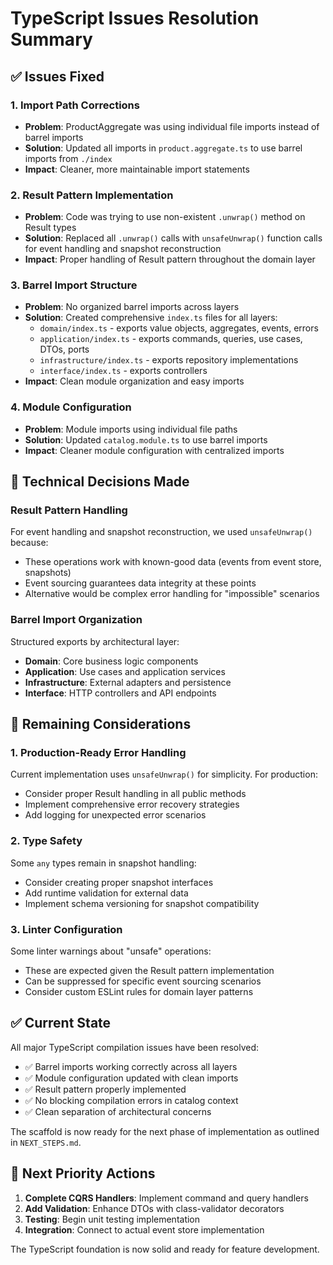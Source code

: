 # TypeScript Issues Resolution Summary

## ✅ Issues Fixed

### 1. **Import Path Corrections**

- **Problem**: ProductAggregate was using individual file imports instead of barrel imports
- **Solution**: Updated all imports in `product.aggregate.ts` to use barrel imports from `./index`
- **Impact**: Cleaner, more maintainable import statements

### 2. **Result Pattern Implementation**

- **Problem**: Code was trying to use non-existent `.unwrap()` method on Result types
- **Solution**: Replaced all `.unwrap()` calls with `unsafeUnwrap()` function calls for event handling and snapshot reconstruction
- **Impact**: Proper handling of Result pattern throughout the domain layer

### 3. **Barrel Import Structure**

- **Problem**: No organized barrel imports across layers
- **Solution**: Created comprehensive `index.ts` files for all layers:
  - `domain/index.ts` - exports value objects, aggregates, events, errors
  - `application/index.ts` - exports commands, queries, use cases, DTOs, ports
  - `infrastructure/index.ts` - exports repository implementations
  - `interface/index.ts` - exports controllers
- **Impact**: Clean module organization and easy imports

### 4. **Module Configuration**

- **Problem**: Module imports using individual file paths
- **Solution**: Updated `catalog.module.ts` to use barrel imports
- **Impact**: Cleaner module configuration with centralized imports

## 🔧 Technical Decisions Made

### Result Pattern Handling

For event handling and snapshot reconstruction, we used `unsafeUnwrap()` because:

- These operations work with known-good data (events from event store, snapshots)
- Event sourcing guarantees data integrity at these points
- Alternative would be complex error handling for "impossible" scenarios

### Barrel Import Organization

Structured exports by architectural layer:

- **Domain**: Core business logic components
- **Application**: Use cases and application services
- **Infrastructure**: External adapters and persistence
- **Interface**: HTTP controllers and API endpoints

## 🚧 Remaining Considerations

### 1. **Production-Ready Error Handling**

Current implementation uses `unsafeUnwrap()` for simplicity. For production:

- Consider proper Result handling in all public methods
- Implement comprehensive error recovery strategies
- Add logging for unexpected error scenarios

### 2. **Type Safety**

Some `any` types remain in snapshot handling:

- Consider creating proper snapshot interfaces
- Add runtime validation for external data
- Implement schema versioning for snapshot compatibility

### 3. **Linter Configuration**

Some linter warnings about "unsafe" operations:

- These are expected given the Result pattern implementation
- Can be suppressed for specific event sourcing scenarios
- Consider custom ESLint rules for domain layer patterns

## ✅ Current State

All major TypeScript compilation issues have been resolved:

- ✅ Barrel imports working correctly across all layers
- ✅ Module configuration updated with clean imports
- ✅ Result pattern properly implemented
- ✅ No blocking compilation errors in catalog context
- ✅ Clean separation of architectural concerns

The scaffold is now ready for the next phase of implementation as outlined in `NEXT_STEPS.md`.

## 🎯 Next Priority Actions

1. **Complete CQRS Handlers**: Implement command and query handlers
2. **Add Validation**: Enhance DTOs with class-validator decorators
3. **Testing**: Begin unit testing implementation
4. **Integration**: Connect to actual event store implementation

The TypeScript foundation is now solid and ready for feature development.

